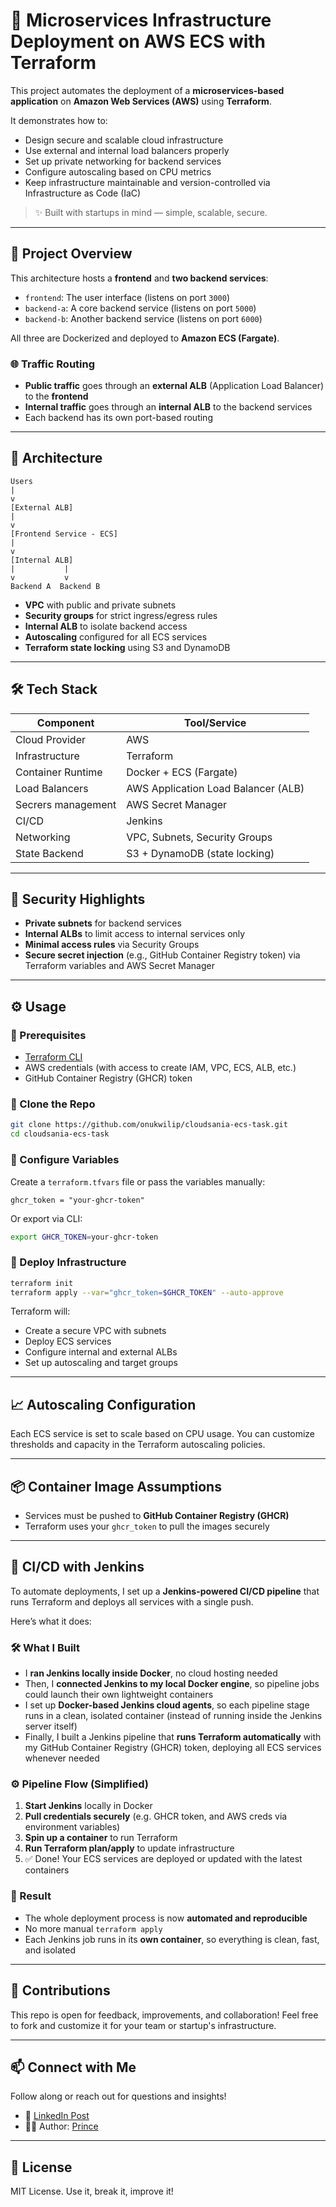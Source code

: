 # 🚀 Microservices Infrastructure Deployment on AWS ECS with Terraform

This project automates the deployment of a **microservices-based application** on **Amazon Web Services (AWS)** using **Terraform**.

It demonstrates how to:

- Design secure and scalable cloud infrastructure
- Use external and internal load balancers properly
- Set up private networking for backend services
- Configure autoscaling based on CPU metrics
- Keep infrastructure maintainable and version-controlled via Infrastructure as Code (IaC)

> ✨ Built with startups in mind — simple, scalable, secure.

---

## 📌 Project Overview

This architecture hosts a **frontend** and **two backend services**:

- `frontend`: The user interface (listens on port `3000`)
- `backend-a`: A core backend service (listens on port `5000`)
- `backend-b`: Another backend service (listens on port `6000`)

All three are Dockerized and deployed to **Amazon ECS (Fargate)**.

### 🌐 Traffic Routing

- **Public traffic** goes through an **external ALB** (Application Load Balancer) to the **frontend**
- **Internal traffic** goes through an **internal ALB** to the backend services
- Each backend has its own port-based routing

---

## 🧱 Architecture

```
Users
|
v
[External ALB]
|
v
[Frontend Service - ECS]
|
v
[Internal ALB]
|           |
v           v
Backend A  Backend B

```

- **VPC** with public and private subnets
- **Security groups** for strict ingress/egress rules
- **Internal ALB** to isolate backend access
- **Autoscaling** configured for all ECS services
- **Terraform state locking** using S3 and DynamoDB

---

## 🛠 Tech Stack

| Component          | Tool/Service                        |
| ------------------ | ----------------------------------- |
| Cloud Provider     | AWS                                 |
| Infrastructure     | Terraform                           |
| Container Runtime  | Docker + ECS (Fargate)              |
| Load Balancers     | AWS Application Load Balancer (ALB) |
| Secrers management | AWS Secret Manager                  |
| CI/CD              | Jenkins                             |
| Networking         | VPC, Subnets, Security Groups       |
| State Backend      | S3 + DynamoDB (state locking)       |

---

## 🔐 Security Highlights

- **Private subnets** for backend services
- **Internal ALBs** to limit access to internal services only
- **Minimal access rules** via Security Groups
- **Secure secret injection** (e.g., GitHub Container Registry token) via Terraform variables and AWS Secret Manager

---

## ⚙️ Usage

### 🧩 Prerequisites

- [Terraform CLI](https://developer.hashicorp.com/terraform/downloads)
- AWS credentials (with access to create IAM, VPC, ECS, ALB, etc.)
- GitHub Container Registry (GHCR) token

### 📁 Clone the Repo

```bash
git clone https://github.com/onukwilip/cloudsania-ecs-task.git
cd cloudsania-ecs-task
```

### 🔧 Configure Variables

Create a `terraform.tfvars` file or pass the variables manually:

```hcl
ghcr_token = "your-ghcr-token"
```

Or export via CLI:

```bash
export GHCR_TOKEN=your-ghcr-token
```

### 🚀 Deploy Infrastructure

```bash
terraform init
terraform apply --var="ghcr_token=$GHCR_TOKEN" --auto-approve
```

Terraform will:

- Create a secure VPC with subnets
- Deploy ECS services
- Configure internal and external ALBs
- Set up autoscaling and target groups

---

## 📈 Autoscaling Configuration

Each ECS service is set to scale based on CPU usage.
You can customize thresholds and capacity in the Terraform autoscaling policies.

---

## 📦 Container Image Assumptions

- Services must be pushed to **GitHub Container Registry (GHCR)**
- Terraform uses your `ghcr_token` to pull the images securely

---

## 🔄 CI/CD with Jenkins

To automate deployments, I set up a **Jenkins-powered CI/CD pipeline** that runs Terraform and deploys all services with a single push.

Here’s what it does:

### 🛠️ What I Built

- I **ran Jenkins locally inside Docker**, no cloud hosting needed
- Then, I **connected Jenkins to my local Docker engine**, so pipeline jobs could launch their own lightweight containers
- I set up **Docker-based Jenkins cloud agents**, so each pipeline stage runs in a clean, isolated container (instead of running inside the Jenkins server itself)
- Finally, I built a Jenkins pipeline that **runs Terraform automatically** with my GitHub Container Registry (GHCR) token, deploying all ECS services whenever needed

### ⚙️ Pipeline Flow (Simplified)

1. **Start Jenkins** locally in Docker
2. **Pull credentials securely** (e.g. GHCR token, and AWS creds via environment variables)
3. **Spin up a container** to run Terraform
4. **Run Terraform plan/apply** to update infrastructure
5. ✅ Done! Your ECS services are deployed or updated with the latest containers

### 🧠 Result

- The whole deployment process is now **automated and reproducible**
- No more manual `terraform apply`
- Each Jenkins job runs in its **own container**, so everything is clean, fast, and isolated

---

## 🤝 Contributions

This repo is open for feedback, improvements, and collaboration!
Feel free to fork and customize it for your team or startup's infrastructure.

---

## 📫 Connect with Me

Follow along or reach out for questions and insights!

- 🔗 [LinkedIn Post](https://www.linkedin.com/in/prince-onukwili-a82143233/)
- 🧑‍💻 Author: [Prince](https://github.com/onukwilip)

---

## 📄 License

MIT License. Use it, break it, improve it!
